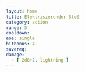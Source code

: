 ```yaml
---
layout: home
title: Elektrisierender Stoß
category: action
range: 5
cooldown: 
aoe: single
hitbonus: 4
savereq:
damage:
  - [ 2d8+2, lightning ]
---
```


